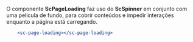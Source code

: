 O componente **ScPageLoading** faz uso do **ScSpinner** em conjunto com uma pelicula de fundo, para cobrir conteúdos e impedir interações enquanto a página está carregando.

```jsx
    <sc-page-loading></sc-page-loading>
```